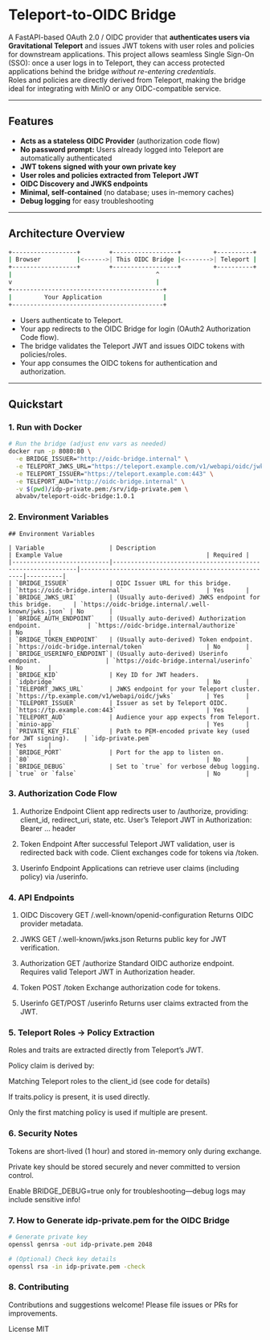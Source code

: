 # Teleport‑to‑OIDC Bridge

A FastAPI-based OAuth 2.0 / OIDC provider that **authenticates users via Gravitational Teleport** and issues JWT tokens with user roles and policies for downstream applications. This project allows seamless Single Sign-On (SSO): once a user logs in to Teleport, they can access protected applications behind the bridge _without re-entering credentials_.  
Roles and policies are directly derived from Teleport, making the bridge ideal for integrating with MinIO or any OIDC-compatible service.

---

## Features

- **Acts as a stateless OIDC Provider** (authorization code flow)
- **No password prompt:** Users already logged into Teleport are automatically authenticated
- **JWT tokens signed with your own private key**
- **User roles and policies extracted from Teleport JWT**
- **OIDC Discovery and JWKS endpoints**
- **Minimal, self-contained** (no database; uses in-memory caches)
- **Debug logging** for easy troubleshooting

---

## Architecture Overview
```bash
+------------------+        +------------------+         +----------+
| Browser          |<------>| This OIDC Bridge |<------->| Teleport |
+------------------+        +------------------+         +----------+
|                                        ^
v                                        |
+------------------------------------------+
|         Your Application                 |
+------------------------------------------+
```
- Users authenticate to Teleport.
- Your app redirects to the OIDC Bridge for login (OAuth2 Authorization Code flow).
- The bridge validates the Teleport JWT and issues OIDC tokens with policies/roles.
- Your app consumes the OIDC tokens for authentication and authorization.

---

## Quickstart

### 1. Run with Docker

```bash
# Run the bridge (adjust env vars as needed)
docker run -p 8080:80 \
  -e BRIDGE_ISSUER="http://oidc-bridge.internal" \
  -e TELEPORT_JWKS_URL="https://teleport.example.com/v1/webapi/oidc/jwks" \
  -e TELEPORT_ISSUER="https://teleport.example.com:443" \
  -e TELEPORT_AUD="http://oidc-bridge.internal" \
  -v $(pwd)/idp-private.pem:/srv/idp-private.pem \
  abvabv/teleport-oidc-bridge:1.0.1
```

### 2. Environment Variables

```
## Environment Variables

| Variable                  | Description                                                | Example Value                                        | Required |
|---------------------------|------------------------------------------------------------|------------------------------------------------------|----------|
| `BRIDGE_ISSUER`           | OIDC Issuer URL for this bridge.                           | `https://oidc-bridge.internal`                       | Yes      |
| `BRIDGE_JWKS_URI`         | (Usually auto-derived) JWKS endpoint for this bridge.      | `https://oidc-bridge.internal/.well-known/jwks.json` | No       |
| `BRIDGE_AUTH_ENDPOINT`    | (Usually auto-derived) Authorization endpoint.             | `https://oidc-bridge.internal/authorize`             | No       |
| `BRIDGE_TOKEN_ENDPOINT`   | (Usually auto-derived) Token endpoint.                     | `https://oidc-bridge.internal/token`                 | No       |
| `BRIDGE_USERINFO_ENDPOINT`| (Usually auto-derived) Userinfo endpoint.                  | `https://oidc-bridge.internal/userinfo`              | No       |
| `BRIDGE_KID`              | Key ID for JWT headers.                                    | `idpbridge`                                          | No       |
| `TELEPORT_JWKS_URL`       | JWKS endpoint for your Teleport cluster.                   | `https://tp.example.com/v1/webapi/oidc/jwks`         | Yes      |
| `TELEPORT_ISSUER`         | Issuer as set by Teleport OIDC.                            | `https://tp.example.com:443`                         | Yes      |
| `TELEPORT_AUD`            | Audience your app expects from Teleport.                   | `minio-app`                                          | Yes      |
| `PRIVATE_KEY_FILE`        | Path to PEM-encoded private key (used for JWT signing).    | `idp-private.pem`                                    | Yes      |
| `BRIDGE_PORT`             | Port for the app to listen on.                             | `80`                                                 | No       |
| `BRIDGE_DEBUG`            | Set to `true` for verbose debug logging.                   | `true` or `false`                                    | No       |

```

### 3. Authorization Code Flow
1. Authorize Endpoint
Client app redirects user to /authorize, providing:
client_id, redirect_uri, state, etc.
User’s Teleport JWT in Authorization: Bearer ... header

2. Token Endpoint
After successful Teleport JWT validation, user is redirected back with code.
Client exchanges code for tokens via /token.

3. Userinfo Endpoint
Applications can retrieve user claims (including policy) via /userinfo.

### 4. API Endpoints
1. OIDC Discovery
GET /.well-known/openid-configuration
Returns OIDC provider metadata.

2. JWKS
GET /.well-known/jwks.json
Returns public key for JWT verification.

3. Authorization
GET /authorize
Standard OIDC authorize endpoint. Requires valid Teleport JWT in Authorization header.

4. Token
POST /token
Exchange authorization code for tokens.

5. Userinfo
GET/POST /userinfo
Returns user claims extracted from the JWT.

### 5. Teleport Roles → Policy Extraction
Roles and traits are extracted directly from Teleport’s JWT.

Policy claim is derived by:

Matching Teleport roles to the client_id (see code for details)

If traits.policy is present, it is used directly.

Only the first matching policy is used if multiple are present.

### 6. Security Notes
Tokens are short-lived (1 hour) and stored in-memory only during exchange.

Private key should be stored securely and never committed to version control.

Enable BRIDGE_DEBUG=true only for troubleshooting—debug logs may include sensitive info!

### 7. How to Generate idp-private.pem for the OIDC Bridge
```bash
# Generate private key
openssl genrsa -out idp-private.pem 2048

# (Optional) Check key details
openssl rsa -in idp-private.pem -check
```

### 8. Contributing
Contributions and suggestions welcome! Please file issues or PRs for improvements.

License
MIT


